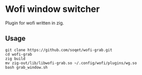 # Wofi window switcher

Plugin for wofi written in zig.

## Usage

```
git clone https://github.com/soqet/wofi-grab.git
cd wofi-grab
zig build
mv zig-out/lib/libwofi-grab.so ~/.config/wofi/plugins/wg.so
bash grab_window.sh
```


